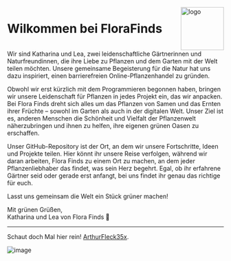 <div style="display: flex; align-items: center; justify-content: space-between;">
  <h1 style="margin: 0;">Wilkommen bei FloraFinds</h1>
  <img src="https://github.com/ArthurFleck35x/Web-Engineering-1/assets/152798623/a2df544b-88cb-49f5-9469-16c1ba80187c" alt="logo" style="width:100px;height:auto;">
</div>
Wir sind Katharina und Lea, zwei leidenschaftliche Gärtnerinnen und Naturfreundinnen, die ihre Liebe zu Pflanzen und dem Garten mit der Welt teilen möchten. Unsere gemeinsame Begeisterung für die Natur hat uns dazu inspiriert, einen barrierefreien Online-Pflanzenhandel zu gründen.

Obwohl wir erst kürzlich mit dem Programmieren begonnen haben, bringen wir unsere Leidenschaft für Pflanzen in jedes Projekt ein, das wir anpacken. Bei Flora Finds dreht sich alles um das Pflanzen von Samen und das Ernten ihrer Früchte – sowohl im Garten als auch in der digitalen Welt. Unser Ziel ist es, anderen Menschen die Schönheit und Vielfalt der Pflanzenwelt näherzubringen und ihnen zu helfen, ihre eigenen grünen Oasen zu erschaffen.

Unser GitHub-Repository ist der Ort, an dem wir unsere Fortschritte, Ideen und Projekte teilen. Hier könnt ihr unsere Reise verfolgen, während wir daran arbeiten, Flora Finds zu einem Ort zu machen, an dem jeder Pflanzenliebhaber das findet, was sein Herz begehrt. Egal, ob ihr erfahrene Gärtner seid oder gerade erst anfangt, bei uns findet ihr genau das richtige für euch.

Lasst uns gemeinsam die Welt ein Stück grüner machen!

Mit grünen Grüßen,  
Katharina und Lea von Flora Finds 🌱


---

Schaut doch Mal hier rein! [ArthurFleck35x](https://github.com/ArthurFleck35x/Web-Engineering-1/blob/main/README.md).
<br/>

![image](https://github.com/ArthurFleck35x/Web-Engineering-1/assets/152798623/d3a84e71-e216-4a3e-be3c-b1209059ea25)



